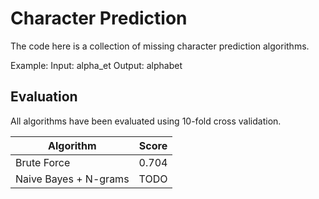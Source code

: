 # Character Prediction

The code here is a collection of missing character prediction algorithms.

Example:
    Input: alpha_et
    Output: alphabet

## Evaluation

All algorithms have been evaluated using 10-fold cross validation.

| Algorithm      | Score |
| -------------- | ----- |
| Brute Force    | 0.704 |
| Naive Bayes + N-grams|  TODO   |
